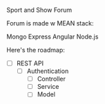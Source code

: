 Sport and Show Forum


Forum is made w MEAN stack:

Mongo
Express
Angular
Node.js

Here's the roadmap:
* [ ] REST API
    * [ ] Authentication
        * [ ] Controller
        * [ ] Service
        * [ ] Model